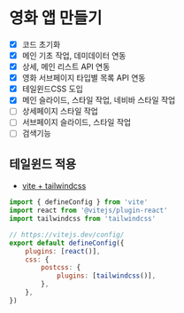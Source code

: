 # 영화 앱 만들기

-   [x] 코드 초기화
-   [x] 메인 기초 작업, 데미데이터 연동
-   [x] 상세, 메인 리스트 API 연동
-   [x] 영화 서브페이지 타입별 목록 API 연동
-   [x] 테일윈드CSS 도입
-   [x] 메인 슬라이드, 스타일 작업, 네비바 스타일 작업
-   [ ] 상세페이지 스타일 작업
-   [ ] 서브페이지 슬라이드, 스타일 작업
-   [ ] 검색기능

## 테일윈드 적용

-   [vite + tailwindcss](https://tailwindcss.com/docs/guides/vite)

```js
import { defineConfig } from 'vite'
import react from '@vitejs/plugin-react'
import tailwindcss from 'tailwindcss'

// https://vitejs.dev/config/
export default defineConfig({
    plugins: [react()],
    css: {
        postcss: {
            plugins: [tailwindcss()],
        },
    },
})
```
